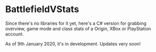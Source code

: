 # BattlefieldVStats
Since there's no libraries for it yet, here's a C# version for grabbing overview, game mode and class stats of a Origin, XBox or PlayStation account.

As of 9th January 2020, it's in development. Updates very soon!

